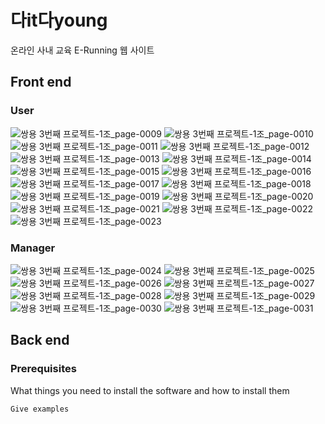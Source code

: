 # 다it다young

온라인 사내 교육 E-Running 웹 사이트

## Front end

### User

![쌍용 3번째 프로젝트-1조_page-0009](https://github.com/Gh-js/2nd_prj/assets/142857148/75411c83-00df-4264-9af3-013bf8e4588c)
![쌍용 3번째 프로젝트-1조_page-0010](https://github.com/Gh-js/2nd_prj/assets/142857148/a355f686-f796-4949-8b6a-74e65c6017af)
![쌍용 3번째 프로젝트-1조_page-0011](https://github.com/Gh-js/2nd_prj/assets/142857148/27468482-318d-43dd-99f2-b133184b6520)
![쌍용 3번째 프로젝트-1조_page-0012](https://github.com/Gh-js/2nd_prj/assets/142857148/028f0a4c-3c2b-4060-a8c7-b5a6f7b9424d)
![쌍용 3번째 프로젝트-1조_page-0013](https://github.com/Gh-js/2nd_prj/assets/142857148/1ac8d9a0-908b-4fe2-b0d8-aebdccc01475)
![쌍용 3번째 프로젝트-1조_page-0014](https://github.com/Gh-js/2nd_prj/assets/142857148/bcd6be32-2e46-480c-9819-a5202505dc92)
![쌍용 3번째 프로젝트-1조_page-0015](https://github.com/Gh-js/2nd_prj/assets/142857148/25e7d4dd-752d-463c-a5e0-e99742298a96)
![쌍용 3번째 프로젝트-1조_page-0016](https://github.com/Gh-js/2nd_prj/assets/142857148/aac2434a-a563-489c-8896-2bba0d20718d)
![쌍용 3번째 프로젝트-1조_page-0017](https://github.com/Gh-js/2nd_prj/assets/142857148/94a3f9ef-c0c1-403d-a532-28e651b96044)
![쌍용 3번째 프로젝트-1조_page-0018](https://github.com/Gh-js/2nd_prj/assets/142857148/721195be-3cde-4f0e-96b3-bfb6b3383f75)
![쌍용 3번째 프로젝트-1조_page-0019](https://github.com/Gh-js/2nd_prj/assets/142857148/9e734fd9-c530-4372-986e-8e3e45567c2b)
![쌍용 3번째 프로젝트-1조_page-0020](https://github.com/Gh-js/2nd_prj/assets/142857148/061b0dc9-00cf-46e1-9f69-9af84ae20eb4)
![쌍용 3번째 프로젝트-1조_page-0021](https://github.com/Gh-js/2nd_prj/assets/142857148/0f8b1c88-dfcc-4dbb-96b6-f057eaa4a596)
![쌍용 3번째 프로젝트-1조_page-0022](https://github.com/Gh-js/2nd_prj/assets/142857148/b3f7d893-4839-4fe1-aa51-0be3cf98ced1)
![쌍용 3번째 프로젝트-1조_page-0023](https://github.com/Gh-js/2nd_prj/assets/142857148/a0c1ddc2-e2ec-458c-9e8c-356e172c2562)


### Manager

![쌍용 3번째 프로젝트-1조_page-0024](https://github.com/Gh-js/2nd_prj/assets/142857148/af312790-6a99-4fd6-89ae-cad0643b4840)
![쌍용 3번째 프로젝트-1조_page-0025](https://github.com/Gh-js/2nd_prj/assets/142857148/b5c2a127-be92-4b3d-a846-0886503fa1d1)
![쌍용 3번째 프로젝트-1조_page-0026](https://github.com/Gh-js/2nd_prj/assets/142857148/b4d66fa3-af30-464f-addb-9960d8c84438)
![쌍용 3번째 프로젝트-1조_page-0027](https://github.com/Gh-js/2nd_prj/assets/142857148/d7717a4d-9f18-4509-ba68-ff65d12f53b4)
![쌍용 3번째 프로젝트-1조_page-0028](https://github.com/Gh-js/2nd_prj/assets/142857148/bbc146fd-4b49-48d0-b9ac-980c69f6fcc2)
![쌍용 3번째 프로젝트-1조_page-0029](https://github.com/Gh-js/2nd_prj/assets/142857148/37dec094-10e2-46f8-9200-76d8a0aeee9b)
![쌍용 3번째 프로젝트-1조_page-0030](https://github.com/Gh-js/2nd_prj/assets/142857148/66b7affc-01c3-4ffd-b574-5ec05be7dcb2)
![쌍용 3번째 프로젝트-1조_page-0031](https://github.com/Gh-js/2nd_prj/assets/142857148/77c4ef0d-7af1-439a-af80-7f20e87e2322)


## Back end



### Prerequisites

What things you need to install the software and how to install them

```
Give examples
```
